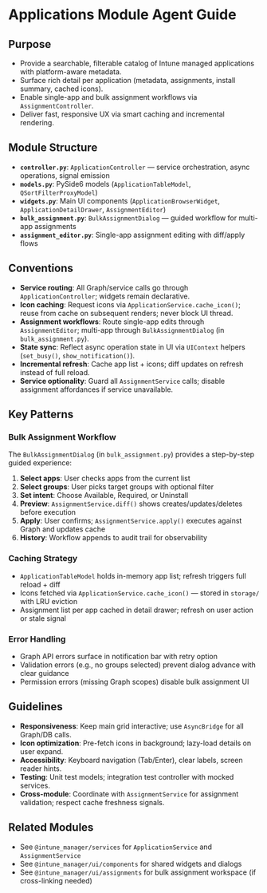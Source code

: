 # Applications Module Agent Guide

## Purpose
- Provide a searchable, filterable catalog of Intune managed applications with platform-aware metadata.
- Surface rich detail per application (metadata, assignments, install summary, cached icons).
- Enable single-app and bulk assignment workflows via `AssignmentController`.
- Deliver fast, responsive UX via smart caching and incremental rendering.

## Module Structure
- **`controller.py`**: `ApplicationController` — service orchestration, async operations, signal emission
- **`models.py`**: PySide6 models (`ApplicationTableModel`, `QSortFilterProxyModel`)
- **`widgets.py`**: Main UI components (`ApplicationBrowserWidget`, `ApplicationDetailDrawer`, `AssignmentEditor`)
- **`bulk_assignment.py`**: `BulkAssignmentDialog` — guided workflow for multi-app assignments
- **`assignment_editor.py`**: Single-app assignment editing with diff/apply flows

## Conventions
- **Service routing**: All Graph/service calls go through `ApplicationController`; widgets remain declarative.
- **Icon caching**: Request icons via `ApplicationService.cache_icon()`; reuse from cache on subsequent renders; never block UI thread.
- **Assignment workflows**: Route single-app edits through `AssignmentEditor`; multi-app through `BulkAssignmentDialog` (in `bulk_assignment.py`).
- **State sync**: Reflect async operation state in UI via `UIContext` helpers (`set_busy()`, `show_notification()`).
- **Incremental refresh**: Cache app list + icons; diff updates on refresh instead of full reload.
- **Service optionality**: Guard all `AssignmentService` calls; disable assignment affordances if service unavailable.

## Key Patterns

### Bulk Assignment Workflow
The `BulkAssignmentDialog` (in `bulk_assignment.py`) provides a step-by-step guided experience:
1. **Select apps**: User checks apps from the current list
2. **Select groups**: User picks target groups with optional filter
3. **Set intent**: Choose Available, Required, or Uninstall
4. **Preview**: `AssignmentService.diff()` shows creates/updates/deletes before execution
5. **Apply**: User confirms; `AssignmentService.apply()` executes against Graph and updates cache
6. **History**: Workflow appends to audit trail for observability

### Caching Strategy
- `ApplicationTableModel` holds in-memory app list; refresh triggers full reload + diff
- Icons fetched via `ApplicationService.cache_icon()` — stored in `storage/` with LRU eviction
- Assignment list per app cached in detail drawer; refresh on user action or stale signal

### Error Handling
- Graph API errors surface in notification bar with retry option
- Validation errors (e.g., no groups selected) prevent dialog advance with clear guidance
- Permission errors (missing Graph scopes) disable bulk assignment UI

## Guidelines
- **Responsiveness**: Keep main grid interactive; use `AsyncBridge` for all Graph/DB calls.
- **Icon optimization**: Pre-fetch icons in background; lazy-load details on user expand.
- **Accessibility**: Keyboard navigation (Tab/Enter), clear labels, screen reader hints.
- **Testing**: Unit test models; integration test controller with mocked services.
- **Cross-module**: Coordinate with `AssignmentService` for assignment validation; respect cache freshness signals.

## Related Modules
- See `@intune_manager/services` for `ApplicationService` and `AssignmentService`
- See `@intune_manager/ui/components` for shared widgets and dialogs
- See `@intune_manager/ui/assignments` for bulk assignment workspace (if cross-linking needed)
